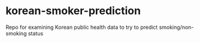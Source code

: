 # korean-smoker-prediction
Repo for examining Korean public health data to try to predict smoking/non-smoking status
